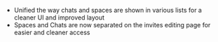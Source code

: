 - Unified the way chats and spaces are shown in various lists for a cleaner UI and improved layout
- Spaces and Chats are now separated on the invites editing page for easier and cleaner access 